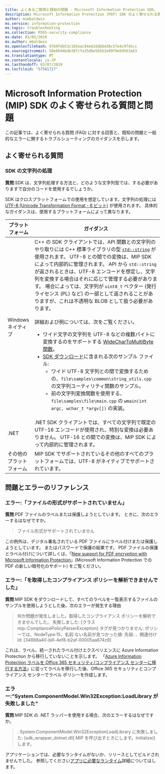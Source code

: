 ```yaml
---
title: よくあるご質問と既知の問題 - Microsoft Information Protection SDK。
description: Microsoft Information Protection (MIP) SDK のよく寄せられる質問と、問題とエラーに関するトラブルシューティングのガイダンスです。
author: msmbaldwin
ms.service: information-protection
ms.topic: troubleshooting
ms.collection: M365-security-compliance
ms.date: 03/05/2019
ms.author: mbaldwin
ms.openlocfilehash: 97b9fdb53c103eac94e62ddb6438c57e4c9f45cc
ms.sourcegitcommit: 50e6b94bdb387cfa35d0e565b1e89f9e69563a63
ms.translationtype: MT
ms.contentlocale: ja-JP
ms.lasthandoff: 03/07/2019
ms.locfileid: "57581727"
---
```

# <a name="microsoft-information-protection-mip-sdk-faqs-and-issues"></a>Microsoft Information Protection (MIP) SDK のよく寄せられる質問と問題

この記事では、よく寄せられる質問 (FAQ) に対する回答と、既知の問題と一般的なエラーに関するトラブルシューティングのガイダンスを示します。

## <a name="frequently-asked-questions"></a>よく寄せられる質問 

### <a name="sdk-string-handling"></a>SDK の文字列の処理

**質問**:SDK は、文字列処理する方法と、どのような文字列型では、する必要がありますで自分のコードを使用するでしょうか。

SDK はクロスプラットフォームでの使用を想定しています。文字列の処理には [UTF-8 (Unicode Transformation Format - 8 ビット)](https://wikipedia.org/wiki/UTF-8) が使用されます。 具体的なガイダンスは、使用するプラットフォームによって異なります。

| プラットフォーム | ガイダンス |
|-|-|
| Windows ネイティブ | C++ の SDK クライアントでは、API 関数との文字列のやり取りには C++ 標準ライブラリの型 [`std::string`](https://wikipedia.org/wiki/C%2B%2B_string_handling) が使用されます。 UTF-8 との間での変換は、MIP SDK によって内部的に管理されます。 API から `std::string` が返されるときは、UTF-8 エンコードを想定し、文字列を変換する場合はそれに応じて管理する必要があります。 場合によっては、文字列が `uint8_t` ベクター (発行ライセンス (PL) など) の一部として返されることがありますが、これは不透明な BLOB として扱う必要があります。<br><br>詳細および例については、次をご覧ください。<ul><li>ワイド文字の文字列を UTF-8 などの複数バイトに変換するのをサポートする [WideCharToMultiByte 関数](/windows/desktop/api/stringapiset/nf-stringapiset-widechartomultibyte)。<li>[SDK ダウンロード](setup-configure-mip.md#configure-your-client-workstation)に含まれる次のサンプル ファイル:<ul><li>ワイド UTF-8 文字列との間で変換するための、`file\samples\common\string_utils.cpp` の文字列ユーティリティ関数のサンプル。<li>前の文字列変換関数を使用する、`file\samples\file\main.cpp` の `wmain(int argc, wchar_t *argv[])` の実装。</li></ul></ul>|
| .NET | .NET SDK クライアントでは、すべての文字列で既定の UTF-16 エンコードが使用され、特別な変換は必要ありません。 UTF-16 との間での変換は、MIP SDK によって内部的に管理されます。 |
| その他のプラットフォーム | MIP SDK でサポートされているその他のすべてのプラットフォームでは、UTF-8 がネイティブでサポートされています。 |

## <a name="issues-and-errors-reference"></a>問題とエラーのリファレンス

### <a name="error-file-format-not-supported"></a>エラー:「ファイルの形式がサポートされていません」  

**質問**:PDF ファイルのラベルまたは保護しようとしています。 ときに、次のエラーするはなぜですか。

> ファイル形式がサポートされていません

この例外は、デジタル署名されている PDF ファイルにラベル付けまたは保護しようとしています。 またはパスワードで保護の結果です。 PDF ファイルの保護とラベル付けについて詳しくは、「[New support for PDF encryption with Microsoft Information Protection](https://techcommunity.microsoft.com/t5/Azure-Information-Protection/New-support-for-PDF-encryption-with-Microsoft-Information/ba-p/262757)」(Microsoft Information Protection での PDF の新しい暗号化のサポート) をご覧ください。

### <a name="error-failed-to-parse-the-acquired-compliance-policy"></a>エラー:「を取得したコンプライアンス ポリシーを解析できませんでした」  

**質問**:MIP SDK をダウンロードして、すべてのラベルを一覧表示するファイルのサンプルを使用しようとした後、次のエラーが発生する理由

> 何か問題が発生しました。取得したコンプライアンス ポリシーを解析できませんでした。 失敗しました: [クラス mip::CompliancePolicyParserException] タグが見つかりません: ポリシーでは、NodeType:15、名前:ない名前が見つかった値: 先祖: <SyncFile> <Content>、関連付け Id: [34668a40-blll-4ef8-b2af-00005aa674z9]

これは、ラベル、統一されたラベル付けエクスペリエンスに Azure Information Protection から移行していないことを示します。 「[Azure Information Protection ラベルを Office 365 セキュリティ/コンプライアンス センターに移行する方法](/azure/information-protection/configure-policy-migrate-labels)」に従ってラベルを移行した後、Office 365 セキュリティとコンプライアンス センターでラベル ポリシーを作成します。 

### <a name="error-systemcomponentmodelwin32exception-loadlibrary-failed"></a>エラー:"System.ComponentModel.Win32Exception:LoadLibrary が失敗しました"

**質問**:MIP SDK の .NET ラッパーを使用する場合、次のエラーするはなぜですか。

> : System.ComponentModel.Win32ExceptionLoadLibrary に失敗しました: [sdk_wrapper_dotnet.dll] MIP を呼び出すときにします。Initialize() します。

アプリケーションでは、必要なランタイムがないか、リリースとしてビルドされませんでした。 参照してください[アプリに必要なランタイム](setup-configure-mip.md#ensure-your-app-has-the-required-runtime)詳細についてはします。 
